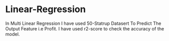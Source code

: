 # Linear-Regression
In Multi Linear Regression I have used 50-Statrup Datasert To Predict The Output Feature i.e Profit.
I have used r2-score to check the accuracy of the model.
